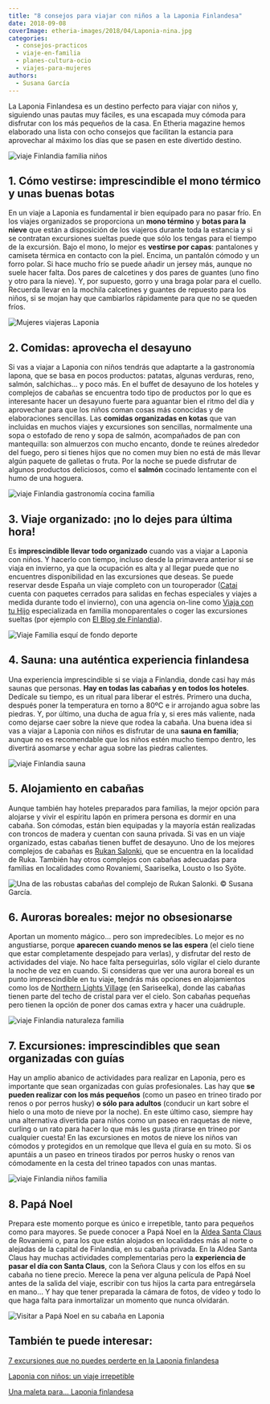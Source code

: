 ```yaml
---
title: "8 consejos para viajar con niños a la Laponia Finlandesa"
date: 2018-09-08
coverImage: etheria-images/2018/04/Laponia-nina.jpg
categories: 
  - consejos-practicos
  - viaje-en-familia
  - planes-cultura-ocio
  - viajes-para-mujeres
authors: 
  - Susana García
---
```


La Laponia Finlandesa es un destino perfecto para viajar con niños y, siguiendo unas pautas muy fáciles, es una escapada muy cómoda para disfrutar con los más pequeños de la casa. En Etheria magazine hemos elaborado una lista con ocho consejos que facilitan la estancia para aprovechar al máximo los días que se pasen en este divertido destino.

![viaje Finlandia familia niños](etheria-images/2018/04/Laponia-nina-1024x680.jpg "Los niños disfrutan cada instante en un viaje a Laponia. © Susana García.")

## 1\. Cómo vestirse: imprescindible el mono térmico y unas buenas botas

En un viaje a Laponia es fundamental ir bien equipado para no pasar frío. En los viajes 
organizados se proporciona un **mono término** y **botas para la nieve** que están a 
disposición de los viajeros durante toda la estancia y si se contratan excursiones 
sueltas puede que sólo los tengas para el tiempo de la excursión. Bajo el mono, lo mejor 
es **vestirse por capas**: pantalones y camiseta térmica en contacto con la piel. 
Encima, un pantalón cómodo y un forro polar. Si hace mucho frío se puede añadir un 
jersey más, aunque no suele hacer falta. Dos pares de calcetines y dos pares de guantes 
(uno fino y otro para la nieve). Y, por supuesto, gorro y una braga polar para el 
cuello. Recuerda llevar en la mochila calcetines y guantes de repuesto para los niños, 
si se mojan hay que cambiarlos rápidamente para que no se queden fríos. 

![Mujeres viajeras Laponia](etheria-images/2018/04/Pesca-en-el-hielo-en-Laponia-Etheriamagazine.jpg "Un mono de nieve protege contra el frío y permite disfrutar de las actividades. © Susana García.")

## 2\. Comidas: aprovecha el desayuno

Si vas a viajar a Laponia con niños tendrás que adaptarte a la gastronomía lapona, que 
se basa en pocos productos: patatas, algunas verduras, reno, salmón, salchichas... y 
poco más. En el buffet de desayuno de los hoteles y complejos de cabañas se encuentra 
todo tipo de productos por lo que es interesante hacer un desayuno fuerte para aguantar 
bien el ritmo del día y aprovechar para que los niños coman cosas más conocidas y de 
elaboraciones sencillas. Las **comidas organizadas en kotas** que van incluidas en 
muchos viajes y excursiones son sencillas, normalmente una sopa o estofado de reno y 
sopa de salmón, acompañados de pan con mantequilla: son almuerzos con mucho encanto, 
donde te reúnes alrededor del fuego, pero si tienes hijos que no comen muy bien no está 
de más llevar algún paquete de galletas o fruta. Por la noche se puede disfrutar de 
algunos productos deliciosos, como el **salmón** cocinado lentamente con el humo de una 
hoguera. 

![viaje Finlandia gastronomía cocina familia](etheria-images/2018/04/Laponia-salmon-1024x768.jpg "Salmón cocinado junto al fuego. © Susana García.")

## 3\. Viaje organizado: ¡no lo dejes para última hora!

Es **imprescindible llevar todo organizado** cuando vas a viajar a Laponia con niños. Y 
hacerlo con tiempo, incluso desde la primavera anterior si se viaja en invierno, ya que 
la ocupación es alta y al llegar puede que no encuentres disponibilidad en las 
excursiones que deseas. Se puede reservar desde España un viaje completo con un 
touroperador ([Catai](http://www.catai.es) cuenta con paquetes cerrados para salidas en 
fechas especiales y viajes a medida durante todo el invierno), con una agencia on-line 
como [Viaja con tu Hijo](https://www.viajacontuhijo.com/especial-laponia) especializada 
en familia monoparentales o coger las excursiones sueltas (por ejemplo con [El Blog de 
Finlandia](http://www.elblogdefinlandia.com)). 

![Viaje Familia esquí de fondo deporte](etheria-images/2018/04/3-NUESTROS-TOP-LAPONIA-FOTO-3-IMG_1380-1024x768.jpg "Las actividades como el esquí de fondo es importante llevarlas reservadas con antelación. © Susana García.")

## 4\. Sauna: una auténtica experiencia finlandesa

Una experiencia imprescindible si se viaja a Finlandia, donde casi hay más saunas que 
personas. **Hay en todas las cabañas y en todos los hoteles**. Dedícale su tiempo, es un 
ritual para liberar el estrés. Primero una ducha, después poner la temperatura en torno 
a 80ºC e ir arrojando agua sobre las piedras. Y, por último, una ducha de agua fría y, 
si eres más valiente, nada como dejarse caer sobre la nieve que rodea la cabaña. Una 
buena idea si vas a viajar a Laponia con niños es disfrutar de una **sauna en familia**; 
aunque no es recomendable que los niños estén mucho tiempo dentro, les divertirá 
asomarse y echar agua sobre las piedras calientes. 

![viaje Finlandia sauna](etheria-images/2018/04/4-NUESTROS-TOP-LAPONIA-FOTO-4-PIXABAYbath-1317997-1024x683.jpg "Dedicar tiempo a la sauna es imprescindible en Laponia.")

## 5\. Alojamiento en cabañas

Aunque también hay hoteles preparados para familias, la mejor opción para alojarse y 
vivir el espíritu lapón en primera persona es dormir en una cabaña. Son cómodas, están 
bien equipadas y la mayoría están realizadas con troncos de madera y cuentan con sauna 
privada. Si vas en un viaje organizado, estas cabañas tienen buffet de desayuno. Uno de 
los mejores complejos de cabañas es [Rukan Salonki,](https://www.rukansalonki.fi/) que 
se encuentra en la localidad de Ruka. También hay otros complejos con cabañas adecuadas 
para familias en localidades como Rovaniemi, Saariselka, Lousto o Iso Syöte. 

![](etheria-images/2018/04/5-NUESTROS-TOP-LAPONIA-FOTO-5-1024x818.jpg "Una de las robustas cabañas del complejo de Rukan Salonki. © Susana García.")

## 6\. Auroras boreales: mejor no obsesionarse

Aportan un momento mágico… pero son impredecibles. Lo mejor es no angustiarse, porque 
**aparecen cuando menos se las espera** (el cielo tiene que estar completamente 
despejado para verlas), y disfrutar del resto de actividades del viaje. No hace falta 
perseguirlas, sólo vigilar el cielo durante la noche de vez en cuando. Si consideras que 
ver una aurora boreal es un punto imprescindible en tu viaje, tendrás más opciones en 
alojamientos como los de [Northern Lights Village](https://northernlightsvillage.com) 
(en Sariseelka), donde las cabañas tienen parte del techo de cristal para ver el cielo. 
Son cabañas pequeñas pero tienen la opción de poner dos camas extra y hacer una 
cuádruple. 

![viaje Finlandia naturaleza familia](etheria-images/2018/04/6-NUESTROS-TOP-LAPONIA-FOTO-6-aurora-borealis-1156479-PIXABAY-1024x702.jpg "Las auroras boreales son un espectáculo natural casi mágico.")

## 7\. Excursiones: imprescindibles que sean organizadas con guías

Hay un amplio abanico de actividades para realizar en Laponia, pero es importante que 
sean organizadas con guías profesionales. Las hay que **se pueden realizar con los más 
pequeños** (como un paseo en trineo tirado por renos o por perros husky) **o sólo para 
adultos** (conducir un kart sobre el hielo o una moto de nieve por la noche). En este 
último caso, siempre hay una alternativa divertida para niños como un paseo en raquetas 
de nieve, curling o un rato para hacer lo que más les gusta ¡tirarse en trineo por 
cualquier cuesta! En las excursiones en motos de nieve los niños van cómodos y 
protegidos en un remolque que lleva el guía en su moto. Si os apuntáis a un paseo en 
trineos tirados por perros husky o renos van cómodamente en la cesta del trineo tapados 
con unas mantas. 

![viaje Finlandia niños familia](etheria-images/2018/04/7-NUESTROS-TOP-LAPONIA-FOTO-7-1024x768.jpg "Una de las mejores experiencias en Laponia es un paseo en trineo tirado por perros husky. © Susana García.")

## 8\. Papá Noel

Prepara este momento porque es único e irrepetible, tanto para pequeños como para 
mayores. Se puede conocer a Papá Noel en la [Aldea Santa 
Claus](https://santaclausvillage.info/es/) de Rovaniemi o, para los que están alojados 
en localidades más al norte o alejadas de la capital de Finlandia, en su cabaña privada. 
En la Aldea Santa Claus hay muchas actividades complementarias pero la **experiencia de 
pasar el día con Santa Claus**, con la Señora Claus y con los elfos en su cabaña no 
tiene precio. Merece la pena ver alguna película de Papá Noel antes de la salida del 
viaje, escribir con tus hijos la carta para entregársela en mano… Y hay que tener 
preparada la cámara de fotos, de vídeo y todo lo que haga falta para inmortalizar un 
momento que nunca olvidarán. 

![Visitar a Papá Noel en su cabaña en Laponia](etheria-images/2018/04/Cabaña-privada-de-Papa-Noel-Etheriamagazine.jpg "El encuentro con Papá Noel en su cabaña privada es el momento más especial de viaje. © Susana García.")

## También te puede interesar:

[7 excursiones que no puedes perderte en la Laponia 
finlandesa](https://etheriamagazine.com/2019/10/31/siete-excursiones-en-laponia-finlandesa/) 

[Laponia con niños: un viaje 
irrepetible](https://etheriamagazine.com/2018/09/07/viaje-laponia-finlandesa-en-familia/) 

[Una maleta para… Laponia 
finlandesa](https://etheriamagazine.com/2018/09/15/una-maleta-para-laponia-finlandesa/)
